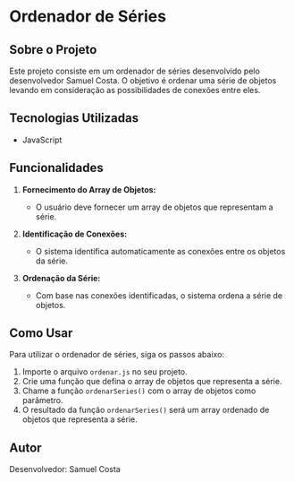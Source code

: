# Ordenador de Séries

## Sobre o Projeto

Este projeto consiste em um ordenador de séries desenvolvido pelo desenvolvedor Samuel Costa. O objetivo é ordenar uma série de objetos levando em consideração as possibilidades de conexões entre eles.

## Tecnologias Utilizadas

- JavaScript

## Funcionalidades

1. **Fornecimento do Array de Objetos:**
   - O usuário deve fornecer um array de objetos que representam a série.

2. **Identificação de Conexões:**
   - O sistema identifica automaticamente as conexões entre os objetos da série.

3. **Ordenação da Série:**
   - Com base nas conexões identificadas, o sistema ordena a série de objetos.

## Como Usar

Para utilizar o ordenador de séries, siga os passos abaixo:

1. Importe o arquivo `ordenar.js` no seu projeto.
2. Crie uma função que defina o array de objetos que representa a série.
3. Chame a função `ordenarSeries()` com o array de objetos como parâmetro.
4. O resultado da função `ordenarSeries()` será um array ordenado de objetos que representa a série.

## Autor
Desenvolvedor: Samuel Costa
